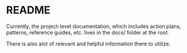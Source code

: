 # README

Currently, the project-level documentation, which includes action plans, patterns, reference guides, etc. lives in the docs/ folder at the root. 

There is also alot of relevant and helpful information there to utilize.